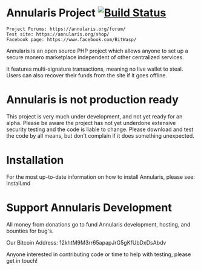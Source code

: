 # Annularis Project <a href="https://travis-ci.org/annularis/shop"><img src="https://travis-ci.org/annularis/shop.svg" alt="Build Status"></a>

```
Project Forums: https://annularis.org/forum/
Test site: https://annularis.org/shop/
Facebook page: https://www.facebook.com/BitWasp/
```


Annularis is an open source PHP project which allows anyone to set up a secure monero marketplace independent of other centralized services.

It features multi-signature transactions, meaning no live wallet to steal. Users can also recover their funds from the site if it goes offline.

Annularis is not production ready
===

This project is very much under development, and not yet ready for an alpha. Please be aware the project has not yet underdone extensive security testing and the code is liable to change. Please download and test the code by all means, but don't complain if it does something unexpected.


Installation
===
For the most up-to-date information on how to install Annularis, please see: install.md

Support Annularis Development
===
All money from donations go to fund Annularis development, hosting, and bounties for bug's. 

Our Bitcoin Address: 12khtM9M3rr65apapJrG5gKfUbDxDsAbdv

Anyone interested in contributing code or time to help with testing, please get in touch!

